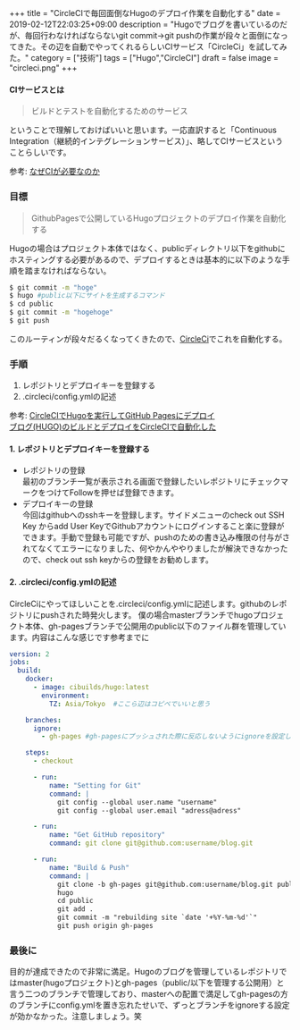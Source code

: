 +++
title = "CircleCIで毎回面倒なHugoのデプロイ作業を自動化する"
date = 2019-02-12T22:03:25+09:00
description = "Hugoでブログを書いているのだが、毎回行わなければならないgit commit→git pushの作業が段々と面倒になってきた。その辺を自動でやってくれるらしいCIサービス「CircleCi」を試してみた。"
category = ["技術"]
tags = ["Hugo","CircleCI"]
draft = false
image = "circleci.png"
+++

#### CIサービスとは

> ビルドとテストを自動化するためのサービス

ということで理解しておけばいいと思います。一応直訳すると「Continuous Integration（継続的インテグレーションサービス）」、略してCIサービスということらしいです。

参考: [なぜCIが必要なのか](https://dev.classmethod.jp/devenv/why-ci-is-needed/)
### 目標
> GithubPagesで公開しているHugoプロジェクトのデプロイ作業を自動化する

Hugoの場合はプロジェクト本体ではなく、publicディレクトリ以下をgithubにホスティングする必要があるので、デプロイするときは基本的に以下のような手順を踏まなければならない。

``` bash
$ git commit -m "hoge"
$ hugo #public以下にサイトを生成するコマンド
$ cd public
$ git commit -m "hogehoge"
$ git push
```

このルーティンが段々だるくなってくきたので、[CircleCi](https://circleci.com/)でこれを自動化する。

### 手順
1. レポジトリとデプロイキーを登録する
2. .circleci/config.ymlの記述

参考: [CircleCIでHugoを実行してGitHub Pagesにデプロイ](https://t32k.me/mol/log/hugo-circleci-ghpages-2018/)  
[ブログ(HUGO)のビルドとデプロイをCircleCIで自動化した](https://koirand.github.io/blog/2018/blog-auto-deploy/)

#### 1. レポジトリとデプロイキーを登録する
- レポジトリの登録  
最初のブランチ一覧が表示される画面で登録したいレポジトリにチェックマークをつけてFollowを押せば登録できます。
- デプロイキーの登録  
今回はgithubへのsshキーを登録します。サイドメニューのcheck out SSH Key からadd User KeyでGithubアカウントにログインすること楽に登録ができます。手動で登録も可能ですが、pushのための書き込み権限の付与がされてなくてエラーになりました、何やかんややりましたが解決できなかったので、check out ssh keyからの登録をお勧めします。

#### 2. .circleci/config.ymlの記述
CircleCiにやってほしいことを.circleci/config.ymlに記述します。githubのレポジトリにpushされた時発火します。
僕の場合masterブランチでhugoプロジェクト本体、gh-pagesブランチで公開用のpublic以下のファイル群を管理しています。内容はこんな感じです参考までに

``` yaml
version: 2
jobs:
  build:
    docker:
      - image: cibuilds/hugo:latest
        environment:
          TZ: Asia/Tokyo  #ここら辺はコピペでいいと思う

    branches:
      ignore:
        - gh-pages #gh-pagesにプッシュされた際に反応しないようにignoreを設定している

    steps:
      - checkout

      - run:
          name: "Setting for Git"
          command: |
            git config --global user.name "username"
            git config --global user.email "adress@adress"

      - run:
          name: "Get GitHub repository"
          command: git clone git@github.com:username/blog.git

      - run:
          name: "Build & Push"
          command: |
            git clone -b gh-pages git@github.com:username/blog.git public
            hugo
            cd public
            git add .
            git commit -m "rebuilding site `date '+%Y-%m-%d'`"
            git push origin gh-pages
```

### 最後に
目的が達成できたので非常に満足。Hugoのブログを管理しているレポジトリではmaster(hugoプロジェクト)とgh-pages（public/以下を管理する公開用）と言う二つのブランチで管理しており、masterへの配置で満足してgh-pagesの方のブランチにconfig.ymlを置き忘れたせいで、ずっとブランチをignoreする設定が効かなかった。注意しましょう。笑
